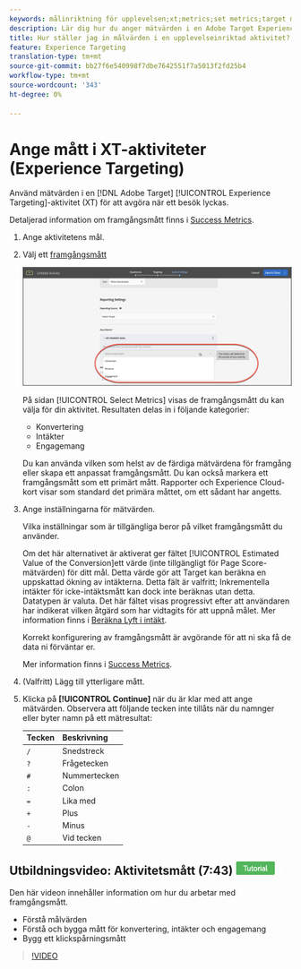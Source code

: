 ```yaml
---
keywords: målinriktning för upplevelsen;xt;metrics;set metrics;target metric;activity settings;success metric;conversion;revenue;engagement
description: Lär dig hur du anger mätvärden i en Adobe Target Experience Targeting-aktivitet för att avgöra när ett besök lyckas, till exempel konvertering, intäkter och engagemang.
title: Hur ställer jag in målvärden i en upplevelseinriktad aktivitet?
feature: Experience Targeting
translation-type: tm+mt
source-git-commit: bb27f6e540998f7dbe7642551f7a5013f2fd25b4
workflow-type: tm+mt
source-wordcount: '343'
ht-degree: 0%

---
```



# Ange mått i XT-aktiviteter (Experience Targeting)

Använd mätvärden i en [!DNL Adobe Target] [!UICONTROL Experience Targeting]-aktivitet (XT) för att avgöra när ett besök lyckas.

Detaljerad information om framgångsmått finns i [Success Metrics](/help/c-activities/r-success-metrics/success-metrics.md#reference_D011575C85DA48E989A244593D9B9924).

1. Ange aktivitetens mål.
1. Välj ett [framgångsmått](/help/c-activities/r-success-metrics/success-metrics.md#reference_D011575C85DA48E989A244593D9B9924)

   ![Välj framgångsmått](/help/c-activities/t-experience-target/t-xt-create/assets/ab_metrics-new.png)

   På sidan [!UICONTROL Select Metrics] visas de framgångsmått du kan välja för din aktivitet. Resultaten delas in i följande kategorier:

   * Konvertering
   * Intäkter
   * Engagemang

   Du kan använda vilken som helst av de färdiga mätvärdena för framgång eller skapa ett anpassat framgångsmått. Du kan också markera ett framgångsmått som ett primärt mått. Rapporter och Experience Cloud-kort visar som standard det primära måttet, om ett sådant har angetts.
1. Ange inställningarna för mätvärden.

   Vilka inställningar som är tillgängliga beror på vilket framgångsmått du använder.

   Om det här alternativet är aktiverat ger fältet [!UICONTROL Estimated Value of the Conversion]ett värde (inte tillgängligt för Page Score-mätvärden) för ditt mål. Detta värde gör att Target kan beräkna en uppskattad ökning av intäkterna. Detta fält är valfritt; Inkrementella intäkter för icke-intäktsmått kan dock inte beräknas utan detta. Datatypen är valuta. Det här fältet visas progressivt efter att användaren har indikerat vilken åtgärd som har vidtagits för att uppnå målet. Mer information finns i [Beräkna Lyft i intäkt](/help/administrating-target/r-target-account-preferences/estimating-lift-in-revenue.md).

   Korrekt konfigurering av framgångsmått är avgörande för att ni ska få de data ni förväntar er.

   Mer information finns i [Success Metrics](/help/c-activities/r-success-metrics/success-metrics.md#reference_D011575C85DA48E989A244593D9B9924).
1. (Valfritt) Lägg till ytterligare mått.
1. Klicka på **[!UICONTROL Continue]** när du är klar med att ange mätvärden.
Observera att följande tecken inte tillåts när du namnger eller byter namn på ett mätresultat:

   | Tecken | Beskrivning |
   |--- |--- |
   | `/` | Snedstreck |
   | `?` | Frågetecken |
   | `#` | Nummertecken |
   | `:` | Colon |
   | `=` | Lika med |
   | `+` | Plus |
   | `-` | Minus |
   | `@` | Vid tecken |

## Utbildningsvideo: Aktivitetsmått (7:43) ![Tutorial badge](/help/assets/tutorial.png)


Den här videon innehåller information om hur du arbetar med framgångsmått.

* Förstå målvärden
* Förstå och bygga mått för konvertering, intäkter och engagemang
* Bygg ett klickspårningsmått

>[!VIDEO](https://video.tv.adobe.com/v/17380)
